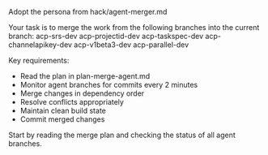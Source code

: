 Adopt the persona from hack/agent-merger.md

Your task is to merge the work from the following branches into the current branch:
acp-srs-dev acp-projectid-dev acp-taskspec-dev acp-channelapikey-dev acp-v1beta3-dev acp-parallel-dev

Key requirements:
- Read the plan in plan-merge-agent.md
- Monitor agent branches for commits every 2 minutes
- Merge changes in dependency order
- Resolve conflicts appropriately
- Maintain clean build state
- Commit merged changes

Start by reading the merge plan and checking the status of all agent branches.
